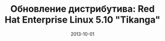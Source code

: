 ---
layout: post
title: "Обновление дистрибутива: Red Hat Enterprise Linux 5.10 \"Tikanga\""
date: 2013-10-01   
---